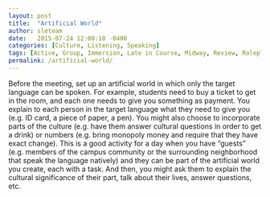 ```yaml
---
layout: post
title:  "Artificial World"
author: sleteam
date:   2015-07-24 12:00:10 -0400
categories: [Culture, Listening, Speaking]
tags: [Active, Group, Immersion, Late in Course, Midway, Review, Roleplay]
permalink: /artificial-world/
---
```

Before the meeting, set up an artificial world in which only the target language can be spoken. For example, students need to buy a ticket to get in the room, and each one needs to give you something as payment. You explain to each person in the target language what they need to give you (e.g. ID card, a piece of paper, a pen). You might also choose to incorporate parts of the culture (e.g. have them answer cultural questions in order to get a drink) or numbers (e.g. bring monopoly money and require that they have exact change). This is a good activity for a day when you have “guests” (e.g. members of the campus community or the surrounding neighborhood that speak the language natively) and they can be part of the artificial world you create, each with a task. And then, you might ask them to explain the cultural significance of their part, talk about their lives, answer questions, etc.